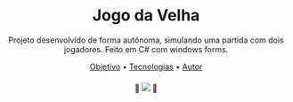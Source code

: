 <h1 align="center">Jogo da Velha</h1>

<p align="center"> Projeto desenvolvido de forma autônoma, simulando uma partida com dois jogadores. Feito em C# com windows forms. </p>

<p align="center">
 <a href="#objetivo">Objetivo</a> •
 <a href="#tecnologias">Tecnologias</a> • 
 <a href="#autor">Autor</a>
</p>

<h4 align="center"> 
	🚧  <img src="https://img.shields.io/static/v1?label=Game&style=for-the-badge&logo=ghost"/> 🚧
</h4>

<div id="objetivo">
</div>

<div id="tecnologias">
</div>

<div id="autor">
</div>
